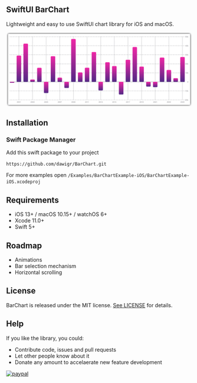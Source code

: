 ## SwiftUI BarChart
Lightweight and easy to use SwiftUI chart library for iOS and macOS.

<center>
<img src="Resources/bar-chart-screenshot.png"/>
</center>

## Installation

### Swift Package Manager

Add this swift package to your project
```
https://github.com/dawigr/BarChart.git
```

For more examples open `/Examples/BarChartExample-iOS/BarChartExample-iOS.xcodeproj`

## Requirements

- iOS 13+ / macOS 10.15+ / watchOS 6+
- Xcode 11.0+
- Swift 5+

## Roadmap

- Animations
- Bar selection mechanism
- Horizontal scrolling

## License

BarChart is released under the MIT license. [See LICENSE](https://github.com/dawigr/BarChart/blob/master/LICENSE) for details.

## Help

If you like the library, you could:
- Contribute code, issues and pull requests
- Let other people know about it
- Donate any amount to accelaerate new feature development

[![paypal](https://www.paypalobjects.com/en_US/i/btn/btn_donate_LG.gif)](https://www.paypal.com/cgi-bin/webscr?cmd=_s-xclick&hosted_button_id=3JRRFXS8K53MU)
